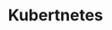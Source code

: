 ---
title: "Kubertnetes"
layout: index.njk
category: TechSavvy
parent: /TechSavvy/
parentTitle: "Tech Savvy"
---